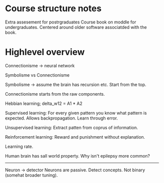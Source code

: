 # Course structure notes

Extra assesement for postrgraduates
Course book on moddle for undergraduates.
Centered around older software associatded with the book.

# Highlevel overview

Connectionisme -> neural network

Symbolisme vs Connectionisme

Symbolisme -> assume the brain has recursion etc.
Start from the top.

Connectionisme starts from the raw components.

Hebbian learning; delta_w12 = A1 * A2

Supervised learning:
For every given pattern you know what pattern is expected. Allows backpropagation. Learn through error.

Unsupervised learning:
Extract patten from coprus of information.

Reinforcement learning:
Reward and punishment without explanation.

Learning rate.

Human brain has sall world property. Why isn't epilepsy more common?

---

Neuron -> detector
Neurons are passive. Detect concepts. Not binary (somehat broader tuning).
